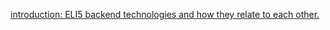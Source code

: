 [introduction: ELI5 backend technologies and how they relate to each other.](https://www.reddit.com/r/learnprogramming/comments/cddd9k/comment/ettcymq/?utm_source=share&utm_medium=web2x)

